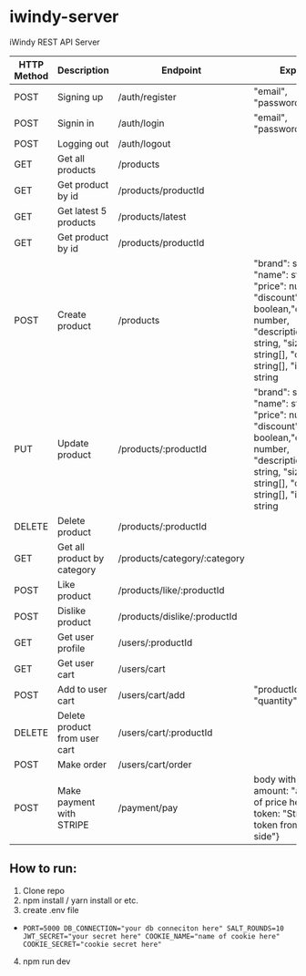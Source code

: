 # iwindy-server

iWindy REST API Server

| HTTP Method | Description                   | Endpoint                     | Expect                                                                                                                                                                  | Login Required |
| ----------- | ----------------------------- | ---------------------------- | ----------------------------------------------------------------------------------------------------------------------------------------------------------------------- | -------------- |
| POST        | Signing up                    | /auth/register               | "email", "password"                                                                                                                                                     | No             |
| POST        | Signin in                     | /auth/login                  | "email", "password"                                                                                                                                                     | No             |
| POST        | Logging out                   | /auth/logout                 |                                                                                                                                                                         | Yes            |
| GET         | Get all products              | /products                    |                                                                                                                                                                         | No             |
| GET         | Get product by id             | /products/productId          |                                                                                                                                                                         | No             |
| GET         | Get latest 5 products         | /products/latest             |                                                                                                                                                                         | No             |
| GET         | Get product by id             | /products/productId          |                                                                                                                                                                         | No             |
| POST        | Create product                | /products                    | "brand": string, "name": string, "price": number, "discount": boolean,"quantity": number, "description": string, "sizes": string[], "colors": string[], "image": string | Yes            |
| PUT         | Update product                | /products/:productId         | "brand": string, "name": string, "price": number, "discount": boolean,"quantity": number, "description": string, "sizes": string[], "colors": string[], "image": string | Yes            |
| DELETE      | Delete product                | /products/:productId         |                                                                                                                                                                         | Yes            |
| GET         | Get all product by category   | /products/category/:category |                                                                                                                                                                         | No             |
| POST        | Like product                  | /products/like/:productId    |                                                                                                                                                                         | Yes            |
| POST        | Dislike product               | /products/dislike/:productId |                                                                                                                                                                         | Yes            |
| GET         | Get user profile              | /users/:productId            |                                                                                                                                                                         | Yes            |
| GET         | Get user cart                 | /users/cart                  |                                                                                                                                                                         | Yes            |
| POST        | Add to user cart              | /users/cart/add              | "productId": string, "quantity": number                                                                                                                                 | Yes            |
| DELETE      | Delete product from user cart | /users/cart/:productId       |                                                                                                                                                                         | Yes            |
| POST        | Make order                    | /users/cart/order            |                                                                                                                                                                         | Yes            |
| POST        | Make payment with STRIPE      | /payment/pay                 | body with { amount: "amount of price here", token: "Stripe token from client side"}                                                                                     | No             |

## How to run:

1.  Clone repo
2.  npm install / yarn install or etc.
3.  create .env file

-   `PORT=5000 DB_CONNECTION="your db conneciton here" SALT_ROUNDS=10 JWT_SECRET="your secret here" COOKIE_NAME="name of cookie here" COOKIE_SECRET="cookie secret here"`

4.  npm run dev
